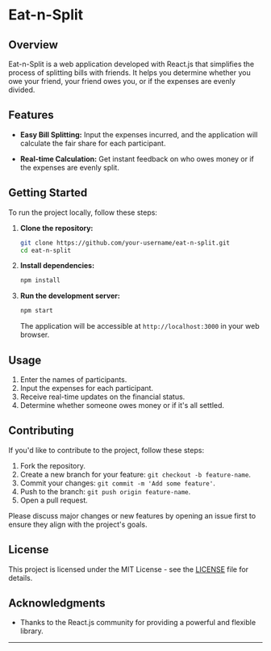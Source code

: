 # Eat-n-Split

## Overview

Eat-n-Split is a web application developed with React.js that simplifies the process of splitting bills with friends. It helps you determine whether you owe your friend, your friend owes you, or if the expenses are evenly divided.

## Features

- **Easy Bill Splitting:** Input the expenses incurred, and the application will calculate the fair share for each participant.

- **Real-time Calculation:** Get instant feedback on who owes money or if the expenses are evenly split.

## Getting Started

To run the project locally, follow these steps:

1. **Clone the repository:**

   ```bash
   git clone https://github.com/your-username/eat-n-split.git
   cd eat-n-split
   ```

2. **Install dependencies:**

   ```bash
   npm install
   ```

3. **Run the development server:**
   ```bash
   npm start
   ```
   The application will be accessible at `http://localhost:3000` in your web browser.

## Usage

1. Enter the names of participants.
2. Input the expenses for each participant.
3. Receive real-time updates on the financial status.
4. Determine whether someone owes money or if it's all settled.

## Contributing

If you'd like to contribute to the project, follow these steps:

1. Fork the repository.
2. Create a new branch for your feature: `git checkout -b feature-name`.
3. Commit your changes: `git commit -m 'Add some feature'`.
4. Push to the branch: `git push origin feature-name`.
5. Open a pull request.

Please discuss major changes or new features by opening an issue first to ensure they align with the project's goals.

## License

This project is licensed under the MIT License - see the [LICENSE](LICENSE) file for details.

## Acknowledgments

- Thanks to the React.js community for providing a powerful and flexible library.

---
